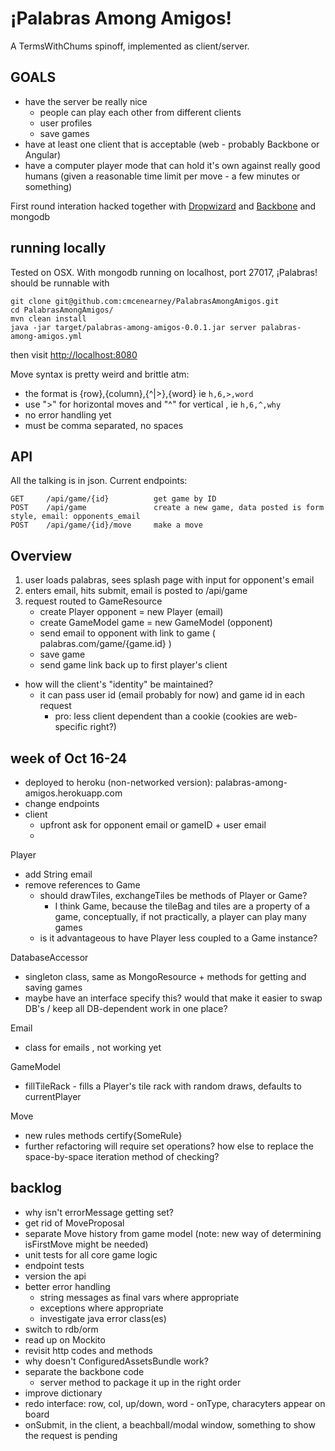 ¡Palabras Among Amigos!
======================

A TermsWithChums spinoff, implemented as client/server.

GOALS
------

  - have the server be really nice
    - people can play each other from different clients
    - user profiles
    - save games
  - have at least one client that is acceptable (web - probably Backbone or Angular)
  - have a computer player mode that can hold it's own against really good humans (given a reasonable time limit per move - a few minutes or something)  

  
First round interation hacked together with [Dropwizard](https://github.com/dropwizard/dropwizard) and [Backbone](http://backbonejs.org/) and mongodb


running locally
----------------

Tested on OSX. With mongodb running on localhost, port 27017,  ¡Palabras! should be runnable with

```
git clone git@github.com:cmcenearney/PalabrasAmongAmigos.git
cd PalabrasAmongAmigos/
mvn clean install
java -jar target/palabras-among-amigos-0.0.1.jar server palabras-among-amigos.yml
```

then visit [http://localhost:8080](http://localhost:8080)

Move syntax is pretty weird and brittle atm:  
  - the format is {row},{column},{^|>},{word} ie `h,6,>,word`    
  - use ">" for horizontal moves and "^" for vertical , ie `h,6,^,why` 
  - no error handling yet  
  - must be comma separated, no spaces  


API
---

All the talking is in json. Current endpoints:

```
GET     /api/game/{id}          get game by ID
POST    /api/game               create a new game, data posted is form style, email: opponents_email
POST    /api/game/{id}/move     make a move
```

Overview
--------

1. user loads palabras, sees splash page with input for opponent's email
2. enters email, hits submit, email is posted to  /api/game
3. request routed to GameResource 
   - create Player opponent = new Player (email)
   - create GameModel game = new GameModel (opponent)
   - send email to opponent with link to game ( palabras.com/game/{game.id} )
   - save game
   - send game link back up to first player's client

- how will the client's "identity" be maintained?
  - it can pass user id (email probably for now) and game id in each request
    - pro: less client dependent than a cookie (cookies are web-specific right?)


week of Oct 16-24
----------------
- deployed to heroku (non-networked version): palabras-among-amigos.herokuapp.com
- change endpoints
- client
  - upfront ask for opponent email or gameID + user email
  - 

Player
  - add String email
  - remove references to Game
    - should drawTiles, exchangeTiles be methods of Player or Game? 
      - I think Game, because the tileBag and tiles are a property of a game, conceptually, if not practically, a player can play many games
    - is it advantageous to have Player less coupled to a Game instance?

DatabaseAccessor
  - singleton class, same as MongoResource + methods for getting and saving games
  - maybe have an interface specify this? would that make it easier to swap DB's / keep all DB-dependent work in one place?

Email
  - class for emails , not working yet

GameModel
  - fillTileRack - fills a Player's tile rack with random draws, defaults to currentPlayer 

Move
  - new rules methods certify{SomeRule}
  - further refactoring will require set operations? how else to replace the space-by-space iteration method of checking?


backlog
-------
- why isn't errorMessage getting set?
- get rid of MoveProposal
- separate Move history from game model (note: new way of determining isFirstMove might be needed)
- unit tests for all core game logic
- endpoint tests
- version the api
- better error handling
  - string messages as final vars where appropriate
  - exceptions where appropriate
  - investigate java error class(es)
- switch to rdb/orm
- read up on Mockito
- revisit http codes and methods
- why doesn't ConfiguredAssetsBundle work?
- separate the backbone code
  - server method to package it up in the right order
- improve dictionary
- redo interface: row, col, up/down, word - onType, characyters appear on board
- onSubmit, in the client, a beachball/modal window, something to show the request is pending 

